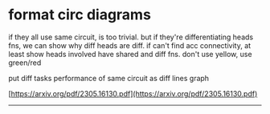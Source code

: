 # format circ diagrams

if they all use same circuit, is too trivial. but if they're differentiating heads fns, we can show why diff heads are diff. if can't find acc connectivity, at least show heads involved have shared and diff fns. don't use yellow, use green/red

put diff tasks performance of same circuit as diff lines graph

[https://arxiv.org/pdf/2305.16130.pdf](https://arxiv.org/pdf/2305.16130.pdf)

---
